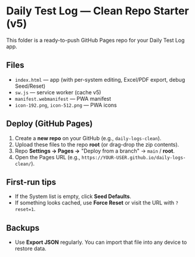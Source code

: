 # Daily Test Log — Clean Repo Starter (v5)

This folder is a ready-to-push GitHub Pages repo for your Daily Test Log app.

## Files
- `index.html` — app (with per-system editing, Excel/PDF export, debug Seed/Reset)
- `sw.js` — service worker (cache v5)
- `manifest.webmanifest` — PWA manifest
- `icon-192.png`, `icon-512.png` — PWA icons

## Deploy (GitHub Pages)
1. Create a **new repo** on your GitHub (e.g., `daily-logs-clean`).
2. Upload these files to the repo **root** (or drag-drop the zip contents).
3. Repo **Settings → Pages →** "Deploy from a branch" → `main` / **root**.
4. Open the Pages URL (e.g., `https://YOUR-USER.github.io/daily-logs-clean/`).

## First-run tips
- If the System list is empty, click **Seed Defaults**.
- If something looks cached, use **Force Reset** or visit the URL with `?reset=1`.

## Backups
- Use **Export JSON** regularly. You can import that file into any device to restore data.
